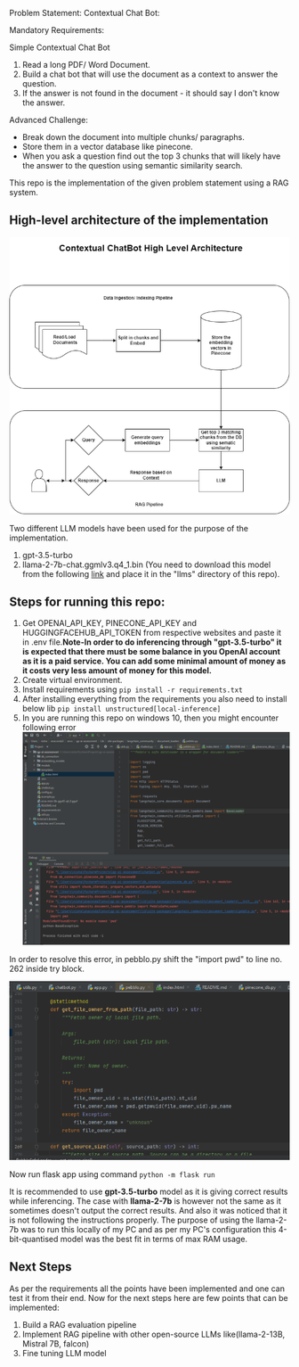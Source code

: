 Problem Statement:
Contextual Chat Bot:

Mandatory Requirements:

Simple Contextual Chat Bot
1. Read a long PDF/ Word Document. 
2. Build a chat bot that will use the document as a context to answer the question. 
3. If the answer is not found in the document - it should say I don't know the answer. 

Advanced Challenge:
- Break down the document into multiple chunks/ paragraphs. 
- Store them in a vector database like pinecone.  
- When you ask a question find out the top 3 chunks that will likely have the answer to the question using semantic similarity search. 

This repo is the implementation of the given problem statement using a RAG system. 
## High-level architecture of the implementation
![](Contextual_Chatbot.drawio.png)

Two different LLM models have been used for the purpose of the implementation.
1. gpt-3.5-turbo
2. llama-2-7b-chat.ggmlv3.q4_1.bin (You need to download this model from the following [link](https://huggingface.co/TheBloke/Llama-2-7B-Chat-GGML/tree/main) 
and place it in the "llms" directory of this repo).

## Steps for running this repo:
1. Get OPENAI_API_KEY, PINECONE_API_KEY and HUGGINGFACEHUB_API_TOKEN from respective websites and paste it in .env file.**Note-In order to do inferencing through "gpt-3.5-turbo" it is expected that there must be some balance in you OpenAI account as 
it is a paid service. You can add some minimal amount of money as it costs very less amount of money for this model.**
2. Create virtual environment. 
3. Install requirements using
``pip install -r requirements.txt``
4. After installing everything from the requirements you also need to install below lib
``pip install unstructured[local-inference]``
5. In you are running this repo on windows 10, then you might encounter following error 
![](pebblo.py_pwd_error_windows_10.png)

In order to resolve this error, in pebblo.py shift the "import pwd" to line no. 262 inside try block.

![](shift_import_line262.png)

Now run flask app using command ``python -m flask run``

It is recommended to use **gpt-3.5-turbo** model as it is giving correct results while inferencing. 
The case with **llama-2-7b** is however not the same as it sometimes doesn't output the correct results. And 
also it was noticed that it is not following the instructions properly. 
The purpose of using the llama-2-7b was to run this locally of my PC and as per my PC's configuration this 
4-bit-quantised model was the best fit in terms of max RAM usage.

## Next Steps
As per the requirements all the points have been implemented and one can test it from their end. Now for the next steps
here are few points that can be implemented:
1. Build a RAG evaluation pipeline
2. Implement RAG pipeline with other open-source LLMs like(llama-2-13B, Mistral 7B, falcon)
3. Fine tuning LLM model


